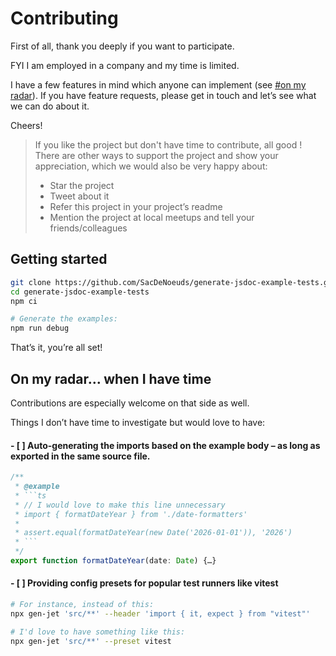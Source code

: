# Contributing

First of all, thank you deeply if you want to participate.

FYI I am employed in a company and my time is limited.

I have a few features in mind which anyone can implement (see [#on my radar](#on-my-radar-when-i-have-time)).
If you have feature requests, please get in touch and let’s see what we can do about it.

Cheers!

> If you like the project but don't have time to contribute, all good ! There are other ways to support the project and show your appreciation, which we would also be very happy about:
> - Star the project
> - Tweet about it
> - Refer this project in your project’s readme
> - Mention the project at local meetups and tell your friends/colleagues

## Getting started

```sh
git clone https://github.com/SacDeNoeuds/generate-jsdoc-example-tests.git
cd generate-jsdoc-example-tests
npm ci

# Generate the examples:
npm run debug
```
That’s it, you’re all set!

## On my radar… when I have time

Contributions are especially welcome on that side as well.

Things I don’t have time to investigate but would love to have:

#### - [ ] Auto-generating the imports based on the example body – as long as exported in the same source file.

```ts
/**
 * @example
 * ```ts
 * // I would love to make this line unnecessary
 * import { formatDateYear } from './date-formatters'
 * 
 * assert.equal(formatDateYear(new Date('2026-01-01')), '2026')
 * ```
 */
export function formatDateYear(date: Date) {…}
```

#### - [ ] Providing config presets for popular test runners like vitest

```sh
# For instance, instead of this:
npx gen-jet 'src/**' --header 'import { it, expect } from "vitest"'

# I'd love to have something like this:
npx gen-jet 'src/**' --preset vitest
```

